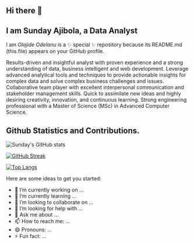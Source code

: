 ## Hi there 👋
## I am Sunday Ajibola, a Data Analyst

I am *Olajide Odelanu* is a ✨ special ✨ repository because its README.md (this file) appears on your GitHub profile.

Results-driven and insightful analyst with proven experience and a strong understanding of data, business intelligent and web development. Leverage advanced analytical tools and techniques to provide actionable insights for complex data and solve complex business challenges and issues. Collaborative team player with excellent interpersonal communication and stakeholder management skills. Quick to assimilate new ideas and highly desiring creativity, innovation, and continuous learning. Strong engineering professional with a Master of Science (MSc) in Advanced Computer Science.

## Github Statistics and Contributions.
![Sunday's GitHub stats](https://github-readme-stats.vercel.app/api?username=Ekosnipes&show_icons=true&theme=radical)

[![GitHub Streak](https://github-readme-streak-stats.herokuapp.com/?user=Ekosnipes&theme=dark)](https://git.io/streak-stats)

[![Top Langs](https://github-readme-stats.vercel.app/api/top-langs/?username=Ekosnipes&layout=compact)](https://github.com/Ekosnipes/github-readme-stats)

Here are some ideas to get you started:

- 🔭 I’m currently working on ...
- 🌱 I’m currently learning ...
- 👯 I’m looking to collaborate on ...
- 🤔 I’m looking for help with ...
- 💬 Ask me about ...
- 📫 How to reach me: ...
- 😄 Pronouns: ...
- ⚡ Fun fact: ...
